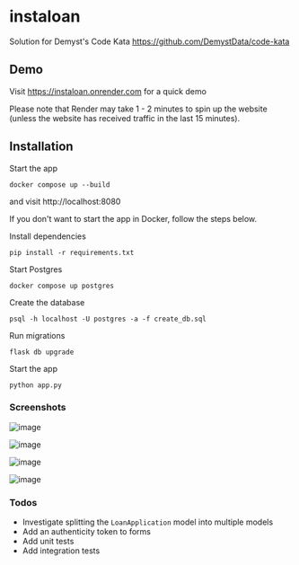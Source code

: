 # instaloan

Solution for Demyst's Code Kata https://github.com/DemystData/code-kata

## Demo

Visit https://instaloan.onrender.com for a quick demo

Please note that Render may take 1 - 2 minutes to spin up the website (unless the website has received traffic in the last 15 minutes).

## Installation

Start the app

```
docker compose up --build
```

and visit http://localhost:8080

If you don't want to start the app in Docker, follow the steps below.

Install dependencies

```
pip install -r requirements.txt
```

Start Postgres

```
docker compose up postgres
```

Create the database

```
psql -h localhost -U postgres -a -f create_db.sql
```

Run migrations

```
flask db upgrade
```

Start the app

```
python app.py
```

### Screenshots

![image](https://github.com/nisanthchunduru/instaloan/assets/1789832/b51b6b09-03eb-4e15-ab8c-ccb349c41217)

![image](https://github.com/nisanthchunduru/instaloan/assets/1789832/bbaada44-73a3-4b1f-a568-d04c2b8ba2a2)

![image](https://github.com/nisanthchunduru/instaloan/assets/1789832/e9742075-c23b-4c17-9ab8-d58e9f701020)

![image](https://github.com/nisanthchunduru/instaloan/assets/1789832/01fd90c8-6d16-4eb9-9d16-0304e686b2cb)

### Todos

- Investigate splitting the `LoanApplication` model into multiple models
- Add an authenticity token to forms
- Add unit tests
- Add integration tests
